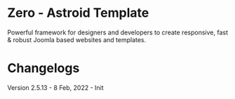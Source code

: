 # Zero - Astroid Template
Powerful framework for designers and developers to create responsive, fast &amp; robust Joomla based websites and templates.

# Changelogs

Version 2.5.13 - 8 Feb, 2022 - Init
